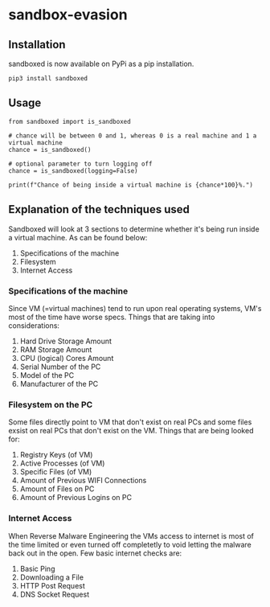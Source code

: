 # sandbox-evasion
## Installation
sandboxed is now available on PyPi as a pip installation.
```
pip3 install sandboxed
```
## Usage
```
from sandboxed import is_sandboxed

# chance will be between 0 and 1, whereas 0 is a real machine and 1 a virtual machine
chance = is_sandboxed()

# optional parameter to turn logging off
chance = is_sandboxed(logging=False)

print(f"Chance of being inside a virtual machine is {chance*100}%.")
```

## Explanation of the techniques used
Sandboxed will look at 3 sections to determine whether it's being run inside a virtual machine.
As can be found below:
1. Specifications of the machine
2. Filesystem
3. Internet Access

### Specifications of the machine
Since VM (=virtual machines) tend to run upon real operating systems, VM's most of the time have worse specs.
Things that are taking into considerations:
1. Hard Drive Storage Amount
2. RAM Storage Amount
3. CPU (logical) Cores Amount
4. Serial Number of the PC
5. Model of the PC
5. Manufacturer of the PC

### Filesystem on the PC
Some files directly point to VM that don't exist on real PCs and some files exsist on real PCs that don't exist on the VM.
Things that are being looked for:
1. Registry Keys (of VM)
2. Active Processes (of VM)
3. Specific Files (of VM)
4. Amount of Previous WIFI Connections 
5. Amount of Files on PC
6. Amount of Previous Logins on PC

### Internet Access
When Reverse Malware Engineering the VMs access to internet is most of the time limited or even turned off completetly to void letting the malware back out in the open. 
Few basic internet checks are:
1. Basic Ping
2. Downloading a File
3. HTTP Post Request
4. DNS Socket Request


